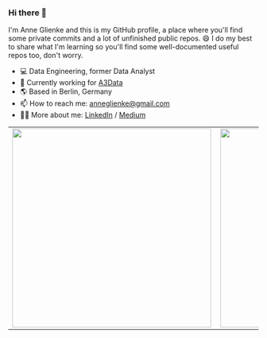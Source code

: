 ### Hi there 👋

I'm Anne Glienke and this is my GitHub profile, a place where you'll find some private commits and a lot of unfinished public repos. 😄
I do my best to share what I'm learning so you'll find some well-documented useful repos too, don't worry.  

- 💻  Data Engineering, former Data Analyst
- 🏢  Currently working for [A3Data](https://github.com/a3data)
- 🌎  Based in Berlin, Germany
- 📫  How to reach me: anneglienke@gmail.com
- 👩‍💻  More about me: 
        [LinkedIn](https://www.linkedin.com/in/anneglienke/) /
        [Medium](anneglienke.medium.com)

<center>
<table>
    <tr>
        <td><img width="400px" align="left" src="https://github-readme-stats.vercel.app/api?username=anneglienke&theme=vue&count_private=true"/></td>
        <td><img width="400px" align="left" src="https://github-readme-stats.vercel.app/api/top-langs/?username=anneglienke&hide=html&layout=compact&theme=vue&count_private=true" /></td>
    </tr>   
</table>
</center> 
